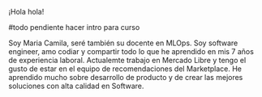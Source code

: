 ¡Hola hola!

#todo pendiente hacer intro para curso



Soy Maria Camila, seré también su docente en MLOps. Soy software engineer, amo codiar y compartir todo lo que he aprendido en mis 7 años de experiencia laboral. Actualemte trabajo en Mercado Libre y tengo el gusto de estar en el equipo de recomendaciones del Marketplace. He aprendido mucho sobre desarrollo de producto y de crear las mejores soluciones con alta calidad en Software.

